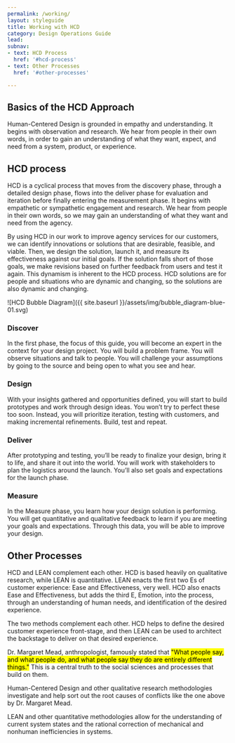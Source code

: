 ```yaml
---
permalink: /working/
layout: styleguide
title: Working with HCD
category: Design Operations Guide
lead:
subnav:
- text: HCD Process
  href: '#hcd-process'
- text: Other Processes
  href: '#other-processes'

---
```


## Basics of the HCD Approach

Human-Centered Design is grounded in empathy and understanding. It begins with observation and research. We hear from people in their own words, in order to gain an understanding of what they want, expect, and need from a system, product, or experience.

## HCD process

HCD is a cyclical process that moves from the discovery phase, through a detailed design phase, flows into the deliver phase for evaluation and iteration before finally entering the measurement phase. It begins with empathetic or sympathetic engagement and research. We hear from people in their own words, so we may gain an understanding of what they want and need from the agency.

By using HCD in our work to improve agency services for our customers, we can identify innovations or solutions that are desirable, feasible, and viable. Then, we design the solution, launch it, and measure its effectiveness against our initial goals. If the solution falls short of those goals, we make revisions based on further feedback from users and test it again. This dynamism is inherent to the HCD process. HCD solutions are for people and situations who are dynamic and changing, so the solutions are also dynamic and changing.

![HCD Bubble Diagram]({{ site.baseurl }}/assets/img/bubble_diagram-blue-01.svg)

### Discover

In the first phase, the focus of this guide, you will become an expert in the context for your design project. You will build a problem frame. You will observe situations and talk to people. You will challenge your assumptions by going to the source and being open to what you see and hear.

### Design

With your insights gathered and opportunities defined, you will start to build prototypes and work through design ideas. You won’t try to perfect these too soon. Instead, you will prioritize iteration, testing with customers, and making incremental refinements. Build, test and repeat.


### Deliver

After prototyping and testing, you’ll be ready to finalize your design, bring it to life, and share it out into the world. You will work with stakeholders to plan the logistics around the launch. You’ll also set goals and expectations for the launch phase.

### Measure

In the Measure phase, you learn how your design solution is performing. You will get quantitative and qualitative feedback to learn if you are meeting your goals and expectations. Through this data, you will be able to improve your design.

## Other Processes

HCD and LEAN complement each other. HCD is based heavily on qualitative research, while LEAN is quantitative. LEAN enacts the first two Es of customer experience: Ease and Effectiveness, very well. HCD also enacts Ease and Effectiveness, but adds the third E, Emotion, into the process, through an understanding of human needs, and identification of the desired experience.

The two methods complement each other. HCD helps to define the desired customer experience front-stage, and then LEAN can be used to architect the backstage to deliver on that desired experience.

Dr. Margaret Mead, anthropologist, famously stated that <mark>"What people say, and what people do, and what people say they do are entirely different things."</mark> This is a central truth to the social sciences and processes that build on them.

Human-Centered Design and other qualitative research methodologies investigate and help sort out the root causes of conflicts like the one above by Dr. Margaret Mead.

LEAN and other quantitative methodologies allow for the understanding of current system states and the rational correction of mechanical and nonhuman inefficiencies in systems.
